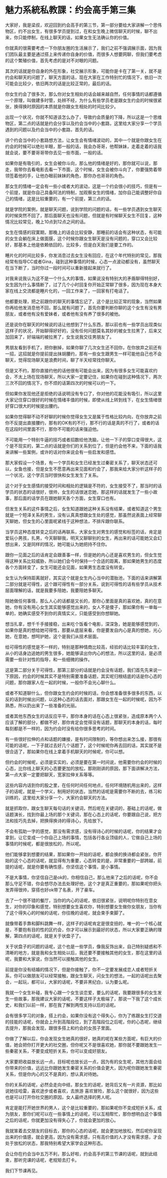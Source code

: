 # 魅力系統私教課：约会高手第三集

大家好，我是梁叔，欢迎回到约会高手的第三节，第一部分要给大家讲解一个思伟物区，约不出女生，有很多学员提到过，在和女生晚上微信聊天的时候，聊不出来，你只能停制，在线上聊天的话，如果女生无法确认你的价值。

你就真的很需要考虑一下你朋友圈的生活展示了，我们之前不强调展示面，因为我们团队最主要是通过搭上来传递你自身的价值，而很多人想要网聊，但我们要考虑的这个繁殖价值，首先考虑的是对不对眼的问题。

其次的话就是你自身的外在形象，社交展示形象，可能你是卡在了第一关，就不是约会和聊天的问题了，聊天方面的话，现在大家在工作特别忙的情况下，依旧一次可能会比较少，依旧两次的话是比较正常的，最后的话。

你女生约会了很多次，那么你对女生相处的话会越来越自然，任何事情的话都遵循一个原理，叫做建多时管，处辨不经，为什么有些学员老是跟女生约会的时候很紧张，换得换时原因的本质就是你跟女生相处的时间比较少。

出现一个状况，你就不知道该怎么办了，导致约会质量的下降，所以这是一个思维物区，第二点的话就是约会分享以及约会当中的小套路，这里给大家分享一个学员遇到的问题以及约会当中的小套路，首先的话。

讲个约会当中的小套路想方法，让女生会有情绪波动的，其中一个就是你跟女生在约会的时候可以绝社半眼，那一般的话，我会办哥哥，他帮妹妹，走着走着的话我就会说，要不要哥哥带你去见一些市面，一般的话。

如果你是有吸引的，女生会被你斗向，那么他的情绪是好的，那你就可以说，那走，我带你去看电影去看一下市面，这个时候，女生会被你斗向了，你要强势着带领签着他的手，让他办眼前妹妹的角色，那你办也哥哥的角色。

那女生的情绪一定会有一些小或者大的波动，这是一个约会很小的技巧，但是有一个前提，就是你自己具备阿法的特制，加观察女生的情绪，加你自己能调整好你自己的情绪，这是比较重要的，有一个前提，第三点的话。

就是学院的案例，就是聊天问题，说到学院的问题的话，有一些学员遇到女生聊天的时候突然不回了，那后面聊天也没有问题，但就是有时候聊天女生不回复，这种情况比较常见，晚上10点到12点之间的话。

女生在情感的寂寞期，那晚上的话会比较安静，那睡前的话会有这种状态，有可能的女生会躺在床上做面膜，这个时候你跟女生聊天是没有问题的，穿口又会比较好，那基本上他是依赖依回的，比较多，但是白天我们是要工作的。

睡片化的时间比较多，你发消息过去女生没有回应，在这个年代特别的常见，那我经常有指导CC或者Gina，碰到这种事情的时候，心态一点波动都没有，虽然聊天在当下断了，当时你过一段时间可以重新接起来就行了。

对我来说我认为这不是一个什么大的事情，如果说没有特别大的矛盾聊得特别好，女生因为什么事情断了，过了几个小时回复你开始正常聊了很多，因为现在本身大家在线上交流都是睡片化的，一回工作来了，一回家有打电话了。

他都要处理，把之前跟你的聊天的事情忘记了，这个是比较正常的现象，当然如果你再给他发消息他不回，那么就有问题了，首先你要判断你聊的这个女生有没有男朋友，或者他有没有爱妹者，或者他有没有养了很多的被他。

还是说你在聊天的时候说的话让他想到了什么东西，那以前也有一些学员出现类似这样子的状况，开始聊得好好的，没有任何问题莫名其妙的被女生拉黑了，后来又加回来了，好端端的被拉黑了，女生说我交往男朋友了。

男朋友看到手机了，把你删掉，如果你聊了几次女生还不回你，在你放弃之前还有一招，这招就是你提前提出抹胡腰约，那有一些女生跟男生一样可能他自己也不会聊天，觉得现场聊天是浪费时间，聊了半天经常找你聊天。

但是又不约，那你直接约他的话他很有可能会出来，因为有很多女生可能喜欢约会，不太上场在现场聊天，所以大家一定要记住，如果你在碰到这种情况下，两次三次不回的情况下，你不烦的话第四次的时候可以约一下。

但如果你发现他还是拒绝的话说明没有专口了，你对他的花能没有吸引，所以这里大家记住穿口很好的时候在情绪丰值的时候，即使从线上转到线下，在女生情绪很好穿口很大的时候提出腰约。

如果你觉得聊不动不好聊的时候你觉得女生又是属于性格比较内向，在你放弃之前你不反提出直接腰约，那有的OK有的不行，那不行的话是真的不行了，或者的话在这段时间里面不行，那你不可能的话来强迫他。

不可能用一个特别牛逼的技巧或者招数给他洗脑，让他一下子的穿口变得很大，这个是不现实的，第二点的话就是你们的关系到位了，但是约会他不来，下面的话我来讲解一些案例，或许的话对你来说会有一些启发和感悟。

那大家假设一个场景，有一个学员和女生已经发生过秦密关系了，聊天状态还可以，女鱼也接，但是女生不愿意再出来见面和约会了，那我来给大家分析这样子的一个状况，这个学员当时很快和女生发生了关系。

这个对于女生感情的接受时间和相处的逻辑是不符的，女生接受不了，那当时的话学员的状态的话很好，很帅，女生的话很迷恋她，那这样的话就发生了一些小故事，那后面的话学员在跟她聊天各个方面，女生穿口也有。

但发生关系的这件事情之后，女生知道跟她这种关系没有结果，或者知道这个男生就是一个短泽关系的男生，没有认真真想跟女生处的感觉，那虽然说表面上经常聊天聊她，但女生的心里面呢紧线于这种想法，不排斥跟你联系。

当学员这种态度转变之后的话再联系，大家女生对男生的感觉和标签的话，肯定是爱玩小男孩，扎男，今天聊聊我，明天又聊聊别的女生，再出来的话可能她又会幻想出来，又是同样的情况，她可能认为她把持不住你。

跟你一见面之后的话肯定会跟善事一样，但是她的内心还是喜欢男生的，但女生觉得这种关系比较威胁，所以她们会今时保持一个合适的距离，那如果她男生的态度各个方面转变了，女生可能还会见面，如果男生态度没有转变。

女生认为保持距离就好，其实这个就是女生内心当中的潜胎池，下面的话来讲解第二部分就是可得性，这个跟可得性有一部分关系，说到可得性的话有些学员从技术层面理解的话，就是我要多陪她，我要陪她多聊天。

陪她做任何事情，那么人心的话都是又长的，那你心里面是真的喜欢她，真的在意她，你有没有用心女生其实能够感觉出来的，女人不是傻子，那如果你有一单每一单的，她确实感受不到你的真情实义，只能感受到你想聊她。

想当扎拿，想千千手接接稳，出来吃个饭看个电影，深深急，她是能够感觉到的，如果你是真的想给她可得性，那要从底层来看，你是要发自内心是真的想她，光心她，在意她，想呵护她，这个是我们从技术层面。

给可得性的感觉是不一样的，特别是那种情商比较高，经验的话比较丰富的女生，从小的话身边追她的男生很多，她能够读出你内心的想法，所以这里的话，是必须需要一些针对性的指导，和一些细微的操作。

这是第二部分关于可得性，那第三部分的话就是约会没有话题，我们首先先来说一下原因，约会的时候其实不是特别需要准备话题，其实呢归根结底的话是你心态的问题，那你跟家人在一起的时候，一般你不会光心聊什么。

或者不知道聊什么，但你跟女生约会的时候的话，你会想准备很多很多的东西，以反的话到时候出问题，以这种心态的话去面对，那跟女生在一起的时候呢，因为不熟悉，所以扔出来了一些准备的光丽。

或者其他东西女生的话反应平平，那你本身的话在心态上很紧张，造成原本两个人应该了解的部分，都做不好，那你肯定会觉得没有话题，那聊天的本身的话，每时每刻都是不一样的，因为约会时没有给你很多思考的时间。

有一些很好拉伸的点和话题的嫌接，是有时间限制的，等你想出来怎么接，那很有可能的话呢，一下子就过去好几个话题了，这个时候呢你再去回的话，其实就不是很合适了，那如果你在线上拿着手机聊天的时候呢，你可以想。

但约会的时候呢，必须是实实的，必须是要在第一时间说，他需要你约会的时候的心态，比你线上聊天的心态要更加的放松，那刚刚讲的原因，那下面讲解决方法，第一点大家一定要把聊天，宽家拉伸关系等等。

这些内容内话到你的股之里，在任何时间任何地点，任何环境随机用出来的，这样子的话呢，就是一个学义，制用好的状态，当然的话呢是需要你不断的去，练习和训练的，这里给大家分享一个，大家约会聊天的方法。

就是抓取你，跟女生聊天每句话的关键词，然后呢在关键词的，基础上的话呢，做话题演长，找到你最上场的那个关键词，那在心态上的话呢，你要跟自己说，把方法和技巧先去掉，把换得换诗的得诗心，先给放下。

不会有孤助一字的感觉，那没有需求感，没有得诗心的时候的话呢，你的结果才会拿到，让它变成一个你自己上场的事情，包括各行各业顶级的人，它做自己上场的事情的时候呢，都是很放松的，所以呢。

他们能够拿到想要的结果，那如果你一开始的话呢，都会换的换诗都会紧张，你开始的这个心态的话呢，就显得有为重要，心态转变的是，非常重要的一部跨越，前提的话呢，就是你要有确性感，你坚信这个事情，是小事情。

不是大事情，你坚信自己是ok的，你相信自己，那么他来了之后的话呢，你不会那么守足不错，你会想尽办法去处理好他，这个才是真正重要的，那如果呢你把头发弄得很帅，穿搭也好ok带了名表，开了豪车。

去了一个很不错的餐厅，当你的内心的话呢，依旧很紧张，说明呢你特别在意女生，对你的印象和感觉，特别想要女生喜欢你，特别想要女生做你女朋友，当你有了这个得失心的时候的话呢，你往晚的话呢，就会束手束脚了。

就像带着手靠和脚料跳舞一样，这样子的话呢肯定是很变扭的，唯一的一个核心就是，不要抱有目的性的区约会，你才可以展示到最好的状态，所以大家要正确的理解，第四点的话呢，就是关于状盘子了。

关于状盘子的问题的话呢，这个也是一些学员，像我反饰出来，自己特别疑惑和不清晰的地方，就是我和女生相处以后，我还要不要接触其他的女生，那在这里的话呢，我要和大家说，你当然可以接触其他的女生。

前提是你没有结婚的情况下，但是你接触了，你不一定要发展成恋人或者短折关系，你可以做朋友可以经常接触，跟女生聊天，问女生的想法，一起的话呢出去聚会，一起玩，都可以，大家的话呢，不要非黑纪白，认为要么呢。

我就一个女生补碰，我专心跟一个女生谈恋爱，要么的话呢，我要跟很多的女生发生一些故事，那我建议大家的话呢，不要这样子太极端了，那说一下我了这个成长史，和我们以前一样，那在我了解到两性支持以后的话呢。

会有很多学习的对象，搭上约会，如果你没有这个得失心，你为了练跟女生打交道的技能的话呢，你就会上升到高階段位，到了高階段位之后呢，你的心态呢，继续去提升，那我会发现，跟很多搭上和约会的女孩子里面。

你做了了解以后，你会发现女生她真的很好，她真的呢在某些方面呢，有巨大的价值，她会把你打开更大的社交圈，但你呢又不是很喜欢她，那你就不要跟她发生一些秦密关系，不要变成短折关系，你可以变成好朋友。

大家要把收益放长远一点，目标呢也放长远一点，因为有的女生呢，其他方面会给你带来的价值，远远比你跟她发生秦密关系的价值会更大，因为呢你跟她发生秦密关系，但是你内心的又不是真的，想认真对待她。

你的关系的话呢，必然会走向中结，那女生的话呢，她背后又有一片资源，那比如说她往哈雷，喜欢途步或者喜欢，去旅游 喜欢冒险，那么这个就很好，因为这些也是可以打开你社交圈的原因，女人最终选择的男人呢。

肯定是能打开她世界的男人，这个是比较重要的，那如果呢你不变成短折关系，成为朋友，那你们呢可以在一些事情上的话呢，可以互相帮忙，那你想明白这个事情之后的话呢，你就更加没有得失心了，你就会更加的放心。

我就笨着去交朋友的目标去，那你的心态的话呢，就会更加地放松，然后呢你呈现出来的价值感，就会更高，因为没有需求感，只有高价值的人才没有需求感，才会处于放松的状态，那我特别希望大家学会这种形态。

会让你在约会当中五万不利，那么好啦，约会高手的第三节课的话呢，就到此结束，那听完课的话呢，老规矩去打卡。

我们下节课再见。